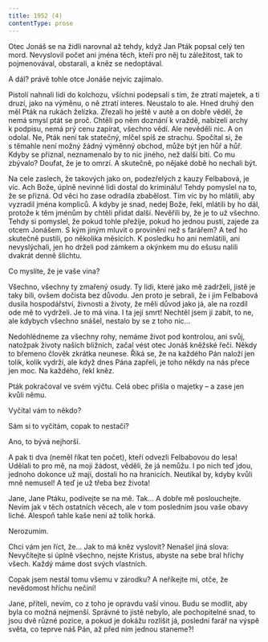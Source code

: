 ```yaml
---
title: 1952 (4)
contentType: prose
---
```


Otec Jonáš se na židli narovnal až tehdy, když Jan Pták popsal celý ten mord. Nevyslovil počet ani jména těch, kteří pro něj tu záležitost, tak to pojmenovával, obstarali, a kněz se nedoptával.

A dál? právě tohle otce Jonáše nejvíc zajímalo.

Pistolí nahnali lidi do kolchozu, všichni podepsali s tím, že ztratí majetek, a ti druzí, jako na výměnu, o ně ztratí interes. Neustalo to ale. Hned druhý den měl Pták na rukách želízka. Zřezali ho ještě v autě a on dobře věděl, že nemá smysl ptát se proč. Chtěli po něm doznání k vraždě, nabízeli archy k podpisu, nemá prý cenu zapírat, všechno vědí. Ale nevěděli nic. A on odolal. Ne, Pták není tak statečný, mlčel spíš ze strachu. Spočítal si, že s těmahle není možný žádný výměnný obchod, může být jen hůř a hůř. Kdyby se přiznal, neznamenalo by to nic jiného, než další bití. Co mu zbývalo? Doufat, že je to omrzí. A skutečně, po nějaké době ho nechali být.

Na cele zaslech, že takových jako on, podezřelých z kauzy Felbabová, je víc. Ach Bože, úplně nevinné lidi dostal do kriminálu! Tehdy pomyslel na to, že se přizná. Od věci ho zase odradila zbabělost. Tím víc by ho mlátili, aby vyzradil jména kompliců. A kdyby je snad, nedej Bože, řekl, mlátili by ho dál, protože k těm jménům by chtěli přidat další. Nevěřili by, že je to už všechno. Tehdy si pomyslel, že pokud tohle přežije, pokud ho jednou pustí, zajede za otcem Jonášem. S kým jiným mluvit o provinění než s farářem? A teď ho skutečně pustili, po několika měsících. K posledku ho ani nemlátili, ani nevyslýchali, jen ho drželi pod zámkem a okýnkem mu do ešusu nalili dvakrát denně šlichtu.

Co myslíte, že je vaše vina?

Všechno, všechny ty zmařený osudy. Ty lidi, které jako mě zadrželi, jistě je taky bili, ovšem dočista bez důvodu. Jen proto je sebrali, že i jim Felbabová dusila hospodářství, živnosti a životy, že měli důvod jako já, ale na rozdíl ode mě to vydrželi. Je to má vina. I ta její smrt! Nechtěl jsem ji zabít, to ne, ale kdybych všechno snášel, nestalo by se z toho nic…

Nedohlédneme za všechny rohy, nemáme život pod kontrolou, ani svůj, natožpak životy našich bližních, začal vést otec Jonáš kněžské řeči. Někdy to břemeno člověk zkrátka neunese. Říká se, že na každého Pán naloží jen tolik, kolik vydrží, ale když dnes Pána zapřeli, je toho někdy na nás přece jen moc. Na každého, řekl kněz.

Pták pokračoval ve svém výčtu. Celá obec přišla o majetky – a zase jen kvůli němu.

Vyčítal vám to někdo?

Sám si to vyčítám, copak to nestačí?

Ano, to bývá nejhorší.

A pak ti dva (neměl říkat ten počet), kteří odvezli Felbabovou do lesa! Udělali to pro mě, na moji žádost, věděli, že já nemůžu. I po nich teď jdou, jednoho dokonce už mají, dostali ho na hranicích. Neutíkal by, kdyby kvůli mně nemusel! A teď je už třeba bez života!

Jane, Jane Ptáku, podívejte se na mě. Tak… A dobře mě poslouchejte. Nevím jak v těch ostatních věcech, ale v tom posledním jsou vaše obavy liché. Alespoň tahle kaše není až tolik horká.

Nerozumím.

Chci vám jen říct, že… Jak to má kněz vyslovit? Nenašel jiná slova: Nevyčítejte si úplně všechno, nejste Kristus, abyste na sebe bral hříchy všech. Každý máme dost svých vlastních.

Copak jsem nestál tomu všemu v zárodku? A neříkejte mi, otče, že nevědomost hříchu nečiní!

Jane, příteli, nevím, co z toho je opravdu vaší vinou. Budu se modlit, aby byla co možná nejmenší. Správné to jistě nebylo, ale pochopitelné snad, to jsou dvě různé pozice, a pokud je dokážu rozlišit já, poslední farář na výspě světa, co teprve náš Pán, až před ním jednou staneme?!
